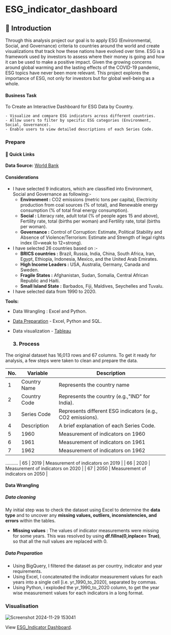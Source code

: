 # ESG_indicator_dashboard
## 📝 Introduction 
Through this analysis project our goal is to apply ESG (Environmental, Social, and Governance) criteria to countries around the world and create visualizations that track how these nations have evolved over time. ESG is a framework used by investors to assess where their money is going and how it can be used to make a positive impact. Given the growing concerns around global warming and the lasting effects of the COVID-19 pandemic, ESG topics have never been more relevant. This project explores the importance of ESG, not only for investors but for global well-being as a whole.

#### Business Task
To Create an Interactive Dashboard for ESG Data by Country.

    - Visualize and compare ESG indicators across different countries.
    - Allow users to filter by specific ESG categories (Environment, Social, Governance).
    - Enable users to view detailed descriptions of each Series Code.

### Prepare
#### 🔗 Quick Links
**Data Source:** [World Bank](https://databank.worldbank.org/source/environment-social-and-governance?preview=on) <br>

#### Considerations
* I have selected 9 indicators, which are classified into Environment,  Social and Governance as following:-
    - **Environment :** CO2 emissions (metric tons per capita), Electricity production from coal sources (% of total), and Renewable energy consumption (% of total final energy consumption).
    - **Social      :** Literacy rate, adult total (% of people ages 15 and above), Fertility rate, total (births per woman) and Fertility rate, total (births per woman).
    - **Governance  :** Control of Corruption: Estimate, Political Stability and Absence of Violence/Terrorism: Estimate and Strength of legal rights index (0=weak to 12=strong).
* I have selected 26 countries based on :-
    - **BRICS countries :** Brazil, Russia, India, China, South Africa, Iran, Egypt, Ethiopia, Indonesia, Mexico, and the United Arab Emirates.
    - **High Income Leaders :** USA, Australia, Germany, Canada and Sweden.
    - **Fragile States :** Afghanistan, Sudan, Somalia, Central African Republic and Haiti.
    - **Small Island State :** Barbados, Fiji, Maldives, Seychelles and Tuvalu.
* I have selected data from 1990 to 2020.

**Tools:** <br>
- Data Wrangling : Excel and Python.
- [Data Preparation](https://github.com/sangeetbanik/ESG_indicator_dashboard/blob/main/Data_Preparation.sql) - Excel, Python and SQL.
- Data visualization - [Tableau](https://public.tableau.com/app/profile/sangeet.banik/viz/ESG_Indicator/Dashboard1)

  ### 3. Process
The original dataset has 16,013 rows and 67 columns. To get it ready for analysis, a few steps were taken to clean and prepare the data.

| **No.**|  **Variable**       |  **Description**                                          |
|--------|------------------   | ----------------------------------------------------------|
| 1      | Country Name        | Represents the country name                               |
| 2      | Country Code        | Represents the country (e.g.,"IND" for India).            |
| 3      | Series Code         | Represents different ESG indicators (e.g., CO2 emissions).|
| 4      | Description         | A brief explanation of each Series Code.                  |
| 5      | 1960                | Measurement of indicators on 1960                         |
| 6      | 1961                | Measurement of indicators on 1961                         |
| 7      | 1962                | Measurement of indicators on 1962                         |
..........
| 65      |  2019                | Measurement of indicators on 2019                       |
| 66      |  2020                | Measurement of indicators on 2020                       |
| 67      |  2050                | Measurement of indicators on 2050                       |

#### Data Wrangling
##### Data cleaning
My initial step was to check the dataset using Excel to determine the **data type** and to  uncover any **missing values, outliers, inconsistencies, and errors** within the tables. 
- **Missing values** : The values of indicator measurements were missing for some years. This was resolved by using **df.fillna(0,inplace= True)**, so that all the null values are replaced with 0.

##### Data Preparation
- Using BigQuery, I filtered the dataset as per country, indicator and year requirements.
- Using Excel, I concatenated the indicator measurement values for each years into a single cell [i.e. yr_1990_to_2020], separated by commas.
- Using Python, i exploded the yr_1990_to_2020 column, to get the year wise measurement values for each indicators in a long format.

### Visualisation
![Screenshot 2024-11-29 153041](https://github.com/user-attachments/assets/fd37e864-9bca-4a25-ba93-223531c32bb8)



View [ESG_Indicator Dashboard](https://public.tableau.com/app/profile/sangeet.banik/viz/ESG_Indicator/Dashboard1).









  
